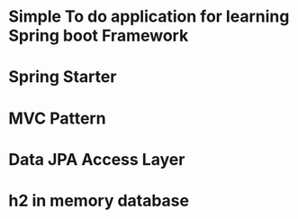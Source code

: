 # Simple To do application for learning Spring boot Framework

# Spring Starter

# MVC Pattern

# Data JPA Access Layer

# h2 in memory database
